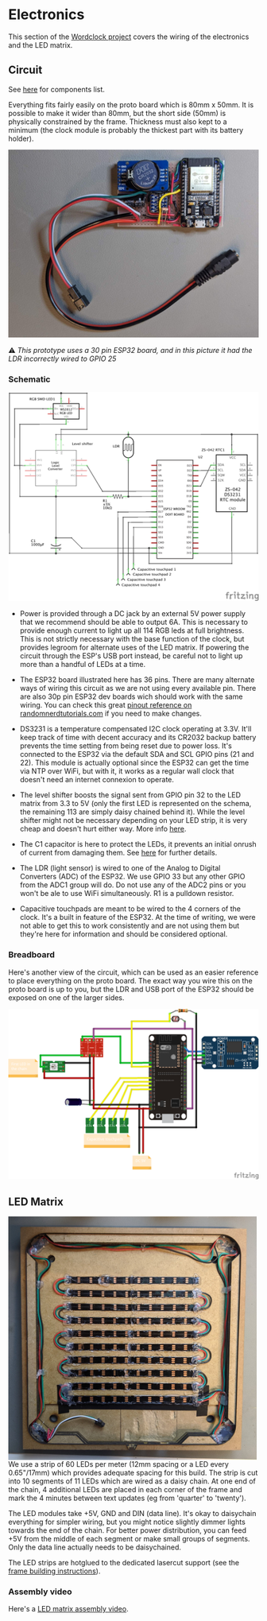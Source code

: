 # Electronics

This section of the [Wordclock project](../../README.md) covers the wiring of the electronics and the LED matrix.

## Circuit

See [here](../../README.md##bill-of-materials) for components list. 

Everything fits fairly easily on the proto board which is 80mm x 50mm. It is possible to make it wider than 80mm, but the short side (50mm) is physically constrained by the frame. Thickness must also kept to a minimum (the clock module is probably the thickest part with its battery holder).

<p align="center">
<img src="images/prototype.jpg">
</p>

:warning: _This prototype uses a 30 pin ESP32 board, and in this picture it had the LDR incorrectly wired to GPIO 25_

### Schematic

<p align="center">
<img src="images/wordclock_schem.png">
</p>

- Power is provided through a DC jack by an external 5V power supply that we recommend should be able to output 6A. This is necessary to provide enough current to light up all 114 RGB leds at full brightness. This is not strictly necessary with the base function of the clock, but provides legroom for alternate uses of the LED matrix. If powering the circuit through the ESP's USB port instead, be careful not to light up more than a handful of LEDs at a time.

- The ESP32 board illustrated here has 36 pins. There are many alternate ways of wiring this circuit as we are not using every available pin. There are also 30p pin ESP32 dev boards wich should work with the same wiring. You can check this great [pinout reference on randomnerdtutorials.com](https://randomnerdtutorials.com/esp32-pinout-reference-gpios/) if you need to make changes. 

- DS3231 is a temperature compensated I2C clock operating at 3.3V. It'll keep track of time with decent accuracy and its CR2032 backup battery prevents the time setting from being reset due to power loss. It's connected to the ESP32 via the default SDA and SCL GPIO pins (21 and 22). This module is actually optional since the ESP32 can get the time via NTP over WiFi, but with it, it works as a regular wall clock that doesn't need an internet connexion to operate.

- The level shifter boosts the signal sent from GPIO pin 32 to the LED matrix from 3.3 to 5V (only the first LED is represented on the schema, the remaining 113 are simply daisy chained behind it). While the level shifter might not be necessary depending on your LED strip, it is very cheap and doesn't hurt either way. More info [here](https://learn.adafruit.com/neopixel-levelshifter/shifting-levels).

- The C1 capacitor is here to protect the LEDs, it prevents an initial onrush of current from damaging them. See [here](https://learn.adafruit.com/adafruit-neopixel-uberguide/powering-neopixels) for further details.

- The LDR (light sensor) is wired to one of the Analog to Digital Converters (ADC) of the ESP32. We use GPIO 33 but any other GPIO from the ADC1 group will do. Do not use any of the ADC2 pins or you won't be ale to use WiFi simultaneously. R1 is a pulldown resistor.

- Capacitive touchpads are meant to be wired to the 4 corners of the clock. It's a built in feature of the ESP32. At the time of writing, we were not able to get this to work consistently and are not using them but they're here for information and should be considered optional.

### Breadboard

Here's another view of the circuit, which can be used as an easier reference to place everything on the proto board. The exact way you wire this on the proto board is up to you, but the LDR and USB port of the ESP32 should be exposed on one of the larger sides.

<p align="center">
<img src="images/wordclock_bb.png">
</p>

## LED Matrix

<img src="images/led-matrix.jpg" align="left" width="500"> We use a strip of 60 LEDs per meter (12mm spacing or a LED every 0.65"/17mm) which provides adequate spacing for this build. The strip is cut into 10 segments of 11 LEDs which are wired as a daisy chain. At one end of the chain, 4 additional LEDs are placed in each corner of the frame and mark the 4 minutes between text updates (eg from 'quarter' to 'twenty').

The LED modules take +5V, GND and DIN (data line). It's okay to daisychain everything for simpler wiring, but you might notice slightly dimmer lights towards the end of the chain. For better power distribution, you can feed +5V from the middle of each segment or make small groups of segments. Only the data line actually needs to be daisychained.

The LED strips are hotglued to the dedicated lasercut support (see the [frame building instructions](../frame/README.md)).

### Assembly video

Here's a [LED matrix assembly video](https://youtu.be/uqOhGHvoc6M).